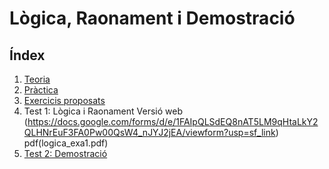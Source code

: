 # Lògica, Raonament i Demostració

## Índex

1. [Teoria](logica_teo.pdf)
2. [Pràctica](logica_pra.pdf)
3. [Exercicis proposats](logica_pro.pdf)
4. Test 1: Lògica i Raonament Versió web (https://docs.google.com/forms/d/e/1FAIpQLSdEQ8nAT5LM9qHtaLkY2QLHNrEuF3FA0Pw00QsW4_nJYJ2jEA/viewform?usp=sf_link) pdf(logica_exa1.pdf)
5. [Test 2: Demostració](logica_exa2.pdf)

